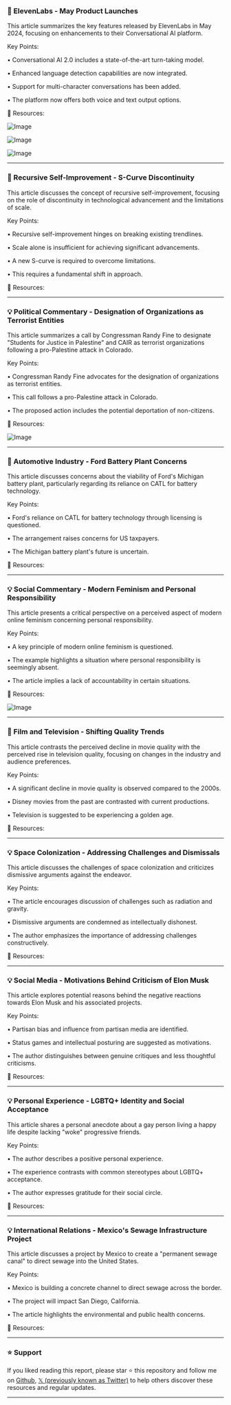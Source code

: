 ### 🚀 ElevenLabs - May Product Launches

This article summarizes the key features released by ElevenLabs in May 2024, focusing on enhancements to their Conversational AI platform.

Key Points:

• Conversational AI 2.0 includes a state-of-the-art turn-taking model.


• Enhanced language detection capabilities are now integrated.


• Support for multi-character conversations has been added.


• The platform now offers both voice and text output options.


🔗 Resources:

![Image](https://pbs.twimg.com/media/GsXzdUbX0AAawPB?format=jpg&name=small)

![Image](https://pbs.twimg.com/media/GsXzfAOXoAAzrVW?format=jpg&name=360x360)

![Image](https://pbs.twimg.com/media/GsXzf7TXAAAv5ZO?format=jpg&name=360x360)


---

### 🤖 Recursive Self-Improvement - S-Curve Discontinuity

This article discusses the concept of recursive self-improvement, focusing on the role of discontinuity in technological advancement and the limitations of scale.

Key Points:

• Recursive self-improvement hinges on breaking existing trendlines.


•  Scale alone is insufficient for achieving significant advancements.


•  A new S-curve is required to overcome limitations.


•  This requires a fundamental shift in approach.


🔗 Resources:



---

### 💡 Political Commentary - Designation of Organizations as Terrorist Entities

This article summarizes a call by Congressman Randy Fine to designate "Students for Justice in Palestine" and CAIR as terrorist organizations following a pro-Palestine attack in Colorado.

Key Points:

• Congressman Randy Fine advocates for the designation of organizations as terrorist entities.


• This call follows a pro-Palestine attack in Colorado.


• The proposed action includes the potential deportation of non-citizens.


🔗 Resources:

![Image](https://pbs.twimg.com/media/GsZoMPXWgAAl9SR?format=jpg&name=small)


---

### 🤖 Automotive Industry - Ford Battery Plant Concerns

This article discusses concerns about the viability of Ford's Michigan battery plant, particularly regarding its reliance on CATL for battery technology.


Key Points:

• Ford's reliance on CATL for battery technology through licensing is questioned.


• The arrangement raises concerns for US taxpayers.


• The Michigan battery plant's future is uncertain.


🔗 Resources:



---

### 💡 Social Commentary - Modern Feminism and Personal Responsibility

This article presents a critical perspective on a perceived aspect of modern online feminism concerning personal responsibility.

Key Points:

• A key principle of modern online feminism is questioned.


• The example highlights a situation where personal responsibility is seemingly absent.


• The article implies a lack of accountability in certain situations.



🔗 Resources:

![Image](https://pbs.twimg.com/media/GsYAfMxW0AAqdEu?format=jpg&name=small)



---

### 🤖 Film and Television - Shifting Quality Trends

This article contrasts the perceived decline in movie quality with the perceived rise in television quality, focusing on changes in the industry and audience preferences.

Key Points:

• A significant decline in movie quality is observed compared to the 2000s.


•  Disney movies from the past are contrasted with current productions.


• Television is suggested to be experiencing a golden age.


🔗 Resources:



---

### 💡 Space Colonization - Addressing Challenges and Dismissals

This article discusses the challenges of space colonization and criticizes dismissive arguments against the endeavor.

Key Points:

•  The article encourages discussion of challenges such as radiation and gravity.


•  Dismissive arguments are condemned as intellectually dishonest.


•  The author emphasizes the importance of addressing challenges constructively.


🔗 Resources:



---

### 💡 Social Media - Motivations Behind Criticism of Elon Musk

This article explores potential reasons behind the negative reactions towards Elon Musk and his associated projects.

Key Points:

• Partisan bias and influence from partisan media are identified.


• Status games and intellectual posturing are suggested as motivations.


•  The author distinguishes between genuine critiques and less thoughtful criticisms.


🔗 Resources:



---

### 💡 Personal Experience - LGBTQ+ Identity and Social Acceptance

This article shares a personal anecdote about a gay person living a happy life despite lacking "woke" progressive friends.

Key Points:

• The author describes a positive personal experience.


• The experience contrasts with common stereotypes about LGBTQ+ acceptance.


•  The author expresses gratitude for their social circle.


🔗 Resources:



---

### 💡 International Relations - Mexico's Sewage Infrastructure Project

This article discusses a project by Mexico to create a "permanent sewage canal" to direct sewage into the United States.

Key Points:

• Mexico is building a concrete channel to direct sewage across the border.


•  The project will impact San Diego, California.


•  The article highlights the environmental and public health concerns.


🔗 Resources:


---

### ⭐️ Support

If you liked reading this report, please star ⭐️ this repository and follow me on [Github](https://github.com/Drix10), [𝕏 (previously known as Twitter)](https://x.com/DRIX_10_) to help others discover these resources and regular updates.

---